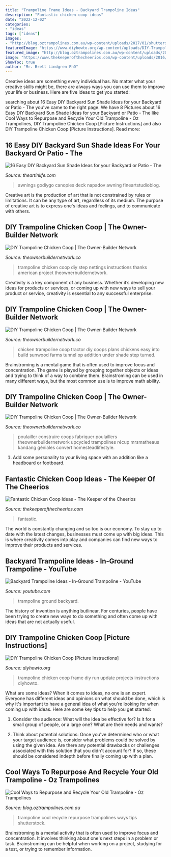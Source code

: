 ```yaml
---
title: "Trampoline Frame Ideas - Backyard Trampoline Ideas"
description: "Fantastic chicken coop ideas"
date: "2022-12-02"
categories:
- "ideas"
tags: ["ideas"]
images:
- "http://blog.oztrampolines.com.au/wp-content/uploads/2017/01/shutterstock_338322974.jpg"
featuredImage: "https://www.diyhowto.org/wp-content/uploads/DIY-Trampoline-Frame-Chicken-Coop-Inspiration-01-DIYHowto.jpg"
featured_image: "http://blog.oztrampolines.com.au/wp-content/uploads/2017/01/shutterstock_338322974.jpg"
image: "https://www.thekeeperofthecheerios.com/wp-content/uploads/2016/12/10e80de8396d9e278a5ff77646da8ab2.jpg"
ShowToc: true
author: "Mr. Brett Lindgren PhD"
---
```



Creative ideas are something every individual has. No matter what your creative skills might be, there are always ways you can use them to improve your life or business. Here are five ideas to get you started: 

	

		
searching about 16 Easy DIY Backyard Sun Shade Ideas for your Backyard or Patio - The you've came to the right page. We have 8 Pictures about 16 Easy DIY Backyard Sun Shade Ideas for your Backyard or Patio - The like Cool Ways to Repurpose and Recycle Your Old Trampoline - Oz Trampolines, DIY Trampoline Chicken Coop [Picture Instructions] and also DIY Trampoline Chicken Coop [Picture Instructions]. Read more:
		
    
## 16 Easy DIY Backyard Sun Shade Ideas For Your Backyard Or Patio - The

<img loading=lazy src="https://theartinlife.com/wp-content/uploads/2017/06/Sun-Shade-2-The-ART-In-LIFE.jpg" onerror="this.onerror=null;this.src='https://tse2.mm.bing.net/th?id=OIP.NGkLfz-Rgpysp2BfbLohigHaJ4&amp;pid=15.1';" alt="16 Easy DIY Backyard Sun Shade Ideas for your Backyard or Patio - The">

_Source: theartinlife.com_

>awnings godiygo canopies deck napadov awning fineartstudioblog. 

	

Creative art is the production of art that is not constrained by rules or limitations. It can be any type of art, regardless of its medium. The purpose of creative art is to express one's ideas and feelings, and to communicate with others.

    
## DIY Trampoline Chicken Coop | The Owner-Builder Network

<img loading=lazy src="http://theownerbuildernetwork.co/wp-content/uploads/2014/01/Trampoline-Chicken-Coop-09.jpg" onerror="this.onerror=null;this.src='https://tse2.mm.bing.net/th?id=OIP.UlnQgIMaKrwBzWqvYyamuAHaLG&amp;pid=15.1';" alt="DIY Trampoline Chicken Coop | The Owner-Builder Network">

_Source: theownerbuildernetwork.co_

>trampoline chicken coop diy step nettings instructions thanks american project theownerbuildernetwork. 

	

Creativity is a key component of any business. Whether it’s developing new ideas for products or services, or coming up with new ways to sell your product or service, creativity is essential to any successful enterprise.

    
## DIY Trampoline Chicken Coop | The Owner-Builder Network

<img loading=lazy src="http://theownerbuildernetwork.co/wp-content/uploads/2014/01/Trampoline-Chicken-Coop-02.jpg" onerror="this.onerror=null;this.src='https://tse3.mm.bing.net/th?id=OIP.lTVg6aQuWpRUpeC-wPN4sQHaFi&amp;pid=15.1';" alt="DIY Trampoline Chicken Coop | The Owner-Builder Network">

_Source: theownerbuildernetwork.co_

>chicken trampoline coop tractor diy coops plans chickens easy into build sunwood farms tunnel op addition under shade step turned. 

	

Brainstroming is a mental game that is often used to improve focus and concentration. The game is played by grouping together objects or ideas and trying to think of a way to combine them. Brainstroming can be used in many different ways, but the most common use is to improve math ability.

    
## DIY Trampoline Chicken Coop | The Owner-Builder Network

<img loading=lazy src="https://theownerbuildernetwork.co/wp-content/uploads/2014/01/diy_trampoline_chicken_coop_8.jpg" onerror="this.onerror=null;this.src='https://tse4.mm.bing.net/th?id=OIP.B9pGJle3DXocPiSzAGE7swHaF5&amp;pid=15.1';" alt="DIY Trampoline Chicken Coop | The Owner-Builder Network">

_Source: theownerbuildernetwork.co_

>poulailler construire coops fabriquer poulaillers theownerbuildernetwork upcycled trampolines récup mrsmatheaus kandang géniales convert homesteadlifestyle. 

	

1. Add some personality to your living space with an addition like a headboard or footboard.

    
## Fantastic Chicken Coop Ideas - The Keeper Of The Cheerios

<img loading=lazy src="https://www.thekeeperofthecheerios.com/wp-content/uploads/2016/12/10e80de8396d9e278a5ff77646da8ab2.jpg" onerror="this.onerror=null;this.src='https://tse3.mm.bing.net/th?id=OIP.fuHAVUo3NN0gZ90M61SwhgHaJ4&amp;pid=15.1';" alt="Fantastic Chicken Coop Ideas - The Keeper of the Cheerios">

_Source: thekeeperofthecheerios.com_

>fantastic. 

	

The world is constantly changing and so too is our economy. To stay up to date with the latest changes, businesses must come up with big ideas. This is where creativity comes into play and companies can find new ways to improve their products and services.

    
## Backyard Trampoline Ideas - In-Ground Trampoline - YouTube

<img loading=lazy src="https://i.ytimg.com/vi/zA7K9TDe3vM/maxresdefault.jpg" onerror="this.onerror=null;this.src='https://tse4.mm.bing.net/th?id=OIP.KVvDpimXm3l0U5Tv9qUzngHaEK&amp;pid=15.1';" alt="Backyard Trampoline Ideas - In-Ground Trampoline - YouTube">

_Source: youtube.com_

>trampoline ground backyard. 

	

The history of invention is anything butlinear. For centuries, people have been trying to create new ways to do something and often come up with ideas that are not actually useful.

    
## DIY Trampoline Chicken Coop [Picture Instructions]

<img loading=lazy src="https://www.diyhowto.org/wp-content/uploads/DIY-Trampoline-Frame-Chicken-Coop-Inspiration-01-DIYHowto.jpg" onerror="this.onerror=null;this.src='https://tse2.mm.bing.net/th?id=OIP.DAWYPfL7f-TslbTa-6_AhAHaFj&amp;pid=15.1';" alt="DIY Trampoline Chicken Coop [Picture Instructions]">

_Source: diyhowto.org_

>trampoline chicken coop frame diy run update projects instructions diyhowto. 

	

What are some ideas?
When it comes to ideas, no one is an expert. Everyone has different ideas and opinions on what should be done, which is why it's important to have a general idea of what you're looking for when coming up with ideas. Here are some key tips to help you get started:
1. Consider the audience: What will the idea be effective for? Is it for a small group of people, or a large one? What are their needs and wants?

2. Think about potential solutions: Once you've determined who or what your target audience is, consider what problems could be solved by using the given idea. Are there any potential drawbacks or challenges associated with this solution that you didn't account for? If so, these should be considered indepth before finally coming up with a plan.


    
## Cool Ways To Repurpose And Recycle Your Old Trampoline - Oz Trampolines

<img loading=lazy src="http://blog.oztrampolines.com.au/wp-content/uploads/2017/01/shutterstock_338322974.jpg" onerror="this.onerror=null;this.src='https://tse4.mm.bing.net/th?id=OIP.Yi2T7eITc-ov3ByeK2jsfQHaE8&amp;pid=15.1';" alt="Cool Ways to Repurpose and Recycle Your Old Trampoline - Oz Trampolines">

_Source: blog.oztrampolines.com.au_

>trampoline cool recycle repurpose trampolines ways tips shutterstock. 

	

Brainstroming is a mental activity that is often used to improve focus and concentration. It involves thinking about one's next steps in a problem or task. Brainstroming can be helpful when working on a project, studying for a test, or trying to remember information.

